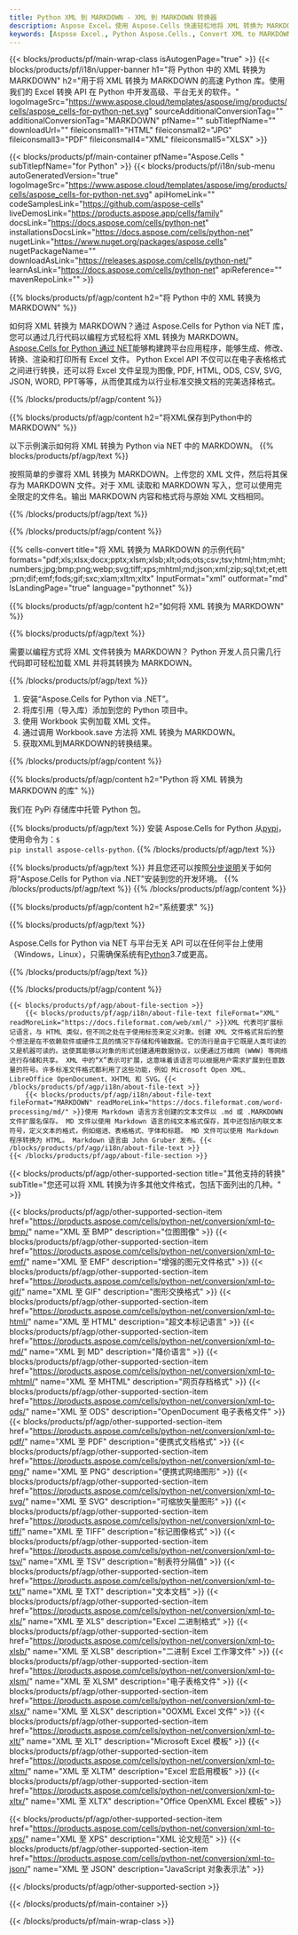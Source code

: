 ```yaml
---
title: Python XML 到 MARKDOWN - XML 到 MARKDOWN 转换器
description: Aspose Excel。使用 Aspose.Cells 快速轻松地将 XML 转换为 MARKDOWN。 Python XML 到 MARKDOWN。 Python 将 XML 保存到 MARKDOWN。 使用 Python 将 XML 保存为 MARKDOWN。
keywords: [Aspose Excel., Python Aspose.Cells., Convert XML to MARKDOWN in Python., Save XML to MARKDOWN using Python., Python XML to MARKDOWN saveformat., XML to MARKDOWN Converter., Python Save XML as MARKDOWN]
---
```

{{< blocks/products/pf/main-wrap-class isAutogenPage="true" >}}
{{< blocks/products/pf/i18n/upper-banner h1="将 Python 中的 XML 转换为 MARKDOWN" h2="用于将 XML 转换为 MARKDOWN 的高速 Python 库。使用我们的 Excel 转换 API 在 Python 中开发高级、平台无关的软件。" logoImageSrc="https://www.aspose.cloud/templates/aspose/img/products/cells/aspose_cells-for-python-net.svg" sourceAdditionalConversionTag="" additionalConversionTag="MARKDOWN" pfName="" subTitlepfName="" downloadUrl="" fileiconsmall1="HTML" fileiconsmall2="JPG" fileiconsmall3="PDF" fileiconsmall4="XML" fileiconsmall5="XLSX" >}}

{{< blocks/products/pf/main-container pfName="Aspose.Cells " subTitlepfName="for Python" >}}
{{< blocks/products/pf/i18n/sub-menu autoGeneratedVersion="true" logoImageSrc="https://www.aspose.cloud/templates/aspose/img/products/cells/aspose_cells-for-python-net.svg" apiHomeLink="" codeSamplesLink="https://github.com/aspose-cells" liveDemosLink="https://products.aspose.app/cells/family" docsLink="https://docs.aspose.com/cells/python-net" installationsDocsLink="https://docs.aspose.com/cells/python-net" nugetLink="https://www.nuget.org/packages/aspose.cells" nugetPackageName="" downloadAsLink="https://releases.aspose.com/cells/python-net/" learnAsLink="https://docs.aspose.com/cells/python-net" apiReference="" mavenRepoLink="" >}}


{{% blocks/products/pf/agp/content h2="将 Python 中的 XML 转换为 MARKDOWN" %}}

如何将 XML 转换为 MARKDOWN？通过 Aspose.Cells for Python via NET 库，您可以通过几行代码以编程方式轻松将 XML 转换为 MARKDOWN。[Aspose.Cells for Python 通过 NET](https://pypi.org/project/aspose-cells-python/)能够构建跨平台应用程序，能够生成、修改、转换、渲染和打印所有 Excel 文件。 Python Excel API 不仅可以在电子表格格式之间进行转换，还可以将 Excel 文件呈现为图像, PDF, HTML, ODS, CSV, SVG, JSON, WORD, PPT等等，从而使其成为以行业标准交换文档的完美选择格式。

{{% /blocks/products/pf/agp/content %}}


{{% blocks/products/pf/agp/content h2="将XML保存到Python中的MARKDOWN" %}}

以下示例演示如何将 XML 转换为 Python via NET 中的 MARKDOWN。
{{% blocks/products/pf/agp/text %}}

按照简单的步骤将 XML 转换为 MARKDOWN。上传您的 XML 文件，然后将其保存为 MARKDOWN 文件。对于 XML 读取和 MARKDOWN 写入，您可以使用完全限定的文件名。输出 MARKDOWN 内容和格式将与原始 XML 文档相同。

{{% /blocks/products/pf/agp/text %}}

{{% /blocks/products/pf/agp/content %}}

{{% cells-convert title="将 XML 转换为 MARKDOWN 的示例代码" formats="pdf;xls;xlsx;docx;pptx;xlsm;xlsb;xlt;ods;ots;csv;tsv;html;htm;mht;numbers;jpg;bmp;png;webp;svg;tiff;xps;mhtml;md;json;xml;zip;sql;txt;et;ett;prn;dif;emf;fods;gif;sxc;xlam;xltm;xltx" InputFormat="xml" outformat="md" IsLandingPage="true" language="pythonnet" %}}

{{% blocks/products/pf/agp/content h2="如何将 XML 转换为 MARKDOWN" %}}

{{% blocks/products/pf/agp/text %}}

需要以编程方式将 XML 文件转换为 MARKDOWN？ Python 开发人员只需几行代码即可轻松加载 XML 并将其转换为 MARKDOWN。

{{% /blocks/products/pf/agp/text %}}

1. 安装“Aspose.Cells for Python via .NET”。
1. 将库引用（导入库）添加到您的 Python 项目中。
1. 使用 Workbook 实例加载 XML 文件。
1. 通过调用 Workbook.save 方法将 XML 转换为 MARKDOWN。
1. 获取XML到MARKDOWN的转换结果。

{{% /blocks/products/pf/agp/content %}}


{{% blocks/products/pf/agp/content h2="Python 将 XML 转换为 MARKDOWN 的库" %}}

我们在 PyPi 存储库中托管 Python 包。

{{% blocks/products/pf/agp/text %}}
安装 Aspose.Cells for Python 从<a href="https://pypi.org/project/aspose-cells-python/">pypi</a>，使用命令为：<code>$ pip install aspose-cells-python</code>.
{{% /blocks/products/pf/agp/text %}}

{{% blocks/products/pf/agp/text %}}
并且您还可以按照[分步说明](https://docs.aspose.com/cells/python-net/getting-started/)关于如何将“Aspose.Cells for Python via .NET”安装到您的开发环境。
{{% /blocks/products/pf/agp/text %}}
{{% /blocks/products/pf/agp/content %}}

{{% blocks/products/pf/agp/content h2="系统要求" %}}

{{% blocks/products/pf/agp/text %}}

 Aspose.Cells for Python via NET 与平台无关 API 可以在任何平台上使用（Windows，Linux），只需确保系统有[Python](https://www.python.org/downloads/)3.7或更高。
 
{{% /blocks/products/pf/agp/text %}}

{{% /blocks/products/pf/agp/content %}}

<!-- aboutfile Starts -->
    {{< blocks/products/pf/agp/about-file-section >}}
        {{< blocks/products/pf/agp/i18n/about-file-text fileFormat="XML" readMoreLink="https://docs.fileformat.com/web/xml/" >}}XML 代表可扩展标记语言，与 HTML 类似，但不同之处在于使用标签来定义对象。创建 XML 文件格式背后的整个想法是在不依赖软件或硬件工具的情况下存储和传输数据。它的流行是由于它既是人类可读的又是机器可读的。这使其能够以对象的形式创建通用数据协议，以便通过万维网 (WWW) 等网络进行存储和共享。 XML 中的“X”表示可扩展，这意味着该语言可以根据用户需求扩展到任意数量的符号。许多标准文件格式都利用了这些功能，例如 Microsoft Open XML、LibreOffice OpenDocument、XHTML 和 SVG。{{< /blocks/products/pf/agp/i18n/about-file-text >}}
        {{< blocks/products/pf/agp/i18n/about-file-text fileFormat="MARKDOWN" readMoreLink="https://docs.fileformat.com/word-processing/md/" >}}使用 Markdown 语言方言创建的文本文件以 .md 或 .MARKDOWN 文件扩展名保存。 MD 文件以使用 Markdown 语言的纯文本格式保存，其中还包括内联文本符号，定义文本的格式，例如缩进、表格格式、字体和标题。 MD 文件可以使用 Markdown 程序转换为 HTML。 Markdown 语言由 John Gruber 发布。{{< /blocks/products/pf/agp/i18n/about-file-text >}}
    {{< /blocks/products/pf/agp/about-file-section >}}
<!-- aboutfile Ends -->

{{< blocks/products/pf/agp/other-supported-section title="其他支持的转换" subTitle="您还可以将 XML 转换为许多其他文件格式，包括下面列出的几种。" >}}

{{< blocks/products/pf/agp/other-supported-section-item href="https://products.aspose.com/cells/python-net/conversion/xml-to-bmp/" name="XML 至 BMP" description="位图图像" >}}
{{< blocks/products/pf/agp/other-supported-section-item href="https://products.aspose.com/cells/python-net/conversion/xml-to-emf/" name="XML 至 EMF" description="增强的图元文件格式" >}}
{{< blocks/products/pf/agp/other-supported-section-item href="https://products.aspose.com/cells/python-net/conversion/xml-to-gif/" name="XML 至 GIF" description="图形交换格式" >}}
{{< blocks/products/pf/agp/other-supported-section-item href="https://products.aspose.com/cells/python-net/conversion/xml-to-html/" name="XML 至 HTML" description="超文本标记语言" >}}
{{< blocks/products/pf/agp/other-supported-section-item href="https://products.aspose.com/cells/python-net/conversion/xml-to-md/" name="XML 到 MD" description="降价语言" >}}
{{< blocks/products/pf/agp/other-supported-section-item href="https://products.aspose.com/cells/python-net/conversion/xml-to-mhtml/" name="XML 至 MHTML" description="网页存档格式" >}}
{{< blocks/products/pf/agp/other-supported-section-item href="https://products.aspose.com/cells/python-net/conversion/xml-to-ods/" name="XML 至 ODS" description="OpenDocument 电子表格文件" >}}
{{< blocks/products/pf/agp/other-supported-section-item href="https://products.aspose.com/cells/python-net/conversion/xml-to-pdf/" name="XML 至 PDF" description="便携式文档格式" >}}
{{< blocks/products/pf/agp/other-supported-section-item href="https://products.aspose.com/cells/python-net/conversion/xml-to-png/" name="XML 至 PNG" description="便携式网络图形" >}}
{{< blocks/products/pf/agp/other-supported-section-item href="https://products.aspose.com/cells/python-net/conversion/xml-to-svg/" name="XML 至 SVG" description="可缩放矢量图形" >}}
{{< blocks/products/pf/agp/other-supported-section-item href="https://products.aspose.com/cells/python-net/conversion/xml-to-tiff/" name="XML 至 TIFF" description="标记图像格式" >}}
{{< blocks/products/pf/agp/other-supported-section-item href="https://products.aspose.com/cells/python-net/conversion/xml-to-tsv/" name="XML 至 TSV" description="制表符分隔值" >}}
{{< blocks/products/pf/agp/other-supported-section-item href="https://products.aspose.com/cells/python-net/conversion/xml-to-txt/" name="XML 至 TXT" description="文本文档" >}}
{{< blocks/products/pf/agp/other-supported-section-item href="https://products.aspose.com/cells/python-net/conversion/xml-to-xls/" name="XML 至 XLS" description="Excel 二进制格式" >}}
{{< blocks/products/pf/agp/other-supported-section-item href="https://products.aspose.com/cells/python-net/conversion/xml-to-xlsb/" name="XML 至 XLSB" description="二进制 Excel 工作簿文件" >}}
{{< blocks/products/pf/agp/other-supported-section-item href="https://products.aspose.com/cells/python-net/conversion/xml-to-xlsm/" name="XML 至 XLSM" description="电子表格文件" >}}
{{< blocks/products/pf/agp/other-supported-section-item href="https://products.aspose.com/cells/python-net/conversion/xml-to-xlsx/" name="XML 至 XLSX" description="OOXML Excel 文件" >}}
{{< blocks/products/pf/agp/other-supported-section-item href="https://products.aspose.com/cells/python-net/conversion/xml-to-xlt/" name="XML 至 XLT" description="Microsoft Excel 模板" >}}
{{< blocks/products/pf/agp/other-supported-section-item href="https://products.aspose.com/cells/python-net/conversion/xml-to-xltm/" name="XML 至 XLTM" description="Excel 宏启用模板" >}}
{{< blocks/products/pf/agp/other-supported-section-item href="https://products.aspose.com/cells/python-net/conversion/xml-to-xltx/" name="XML 至 XLTX" description="Office OpenXML Excel 模板" >}}

{{< blocks/products/pf/agp/other-supported-section-item href="https://products.aspose.com/cells/python-net/conversion/xml-to-xps/" name="XML 至 XPS" description="XML 论文规范" >}}
{{< blocks/products/pf/agp/other-supported-section-item href="https://products.aspose.com/cells/python-net/conversion/xml-to-json/" name="XML 至 JSON" description="JavaScript 对象表示法" >}}

{{< /blocks/products/pf/agp/other-supported-section >}}

{{< /blocks/products/pf/main-container >}}
    
{{< /blocks/products/pf/main-wrap-class >}}
